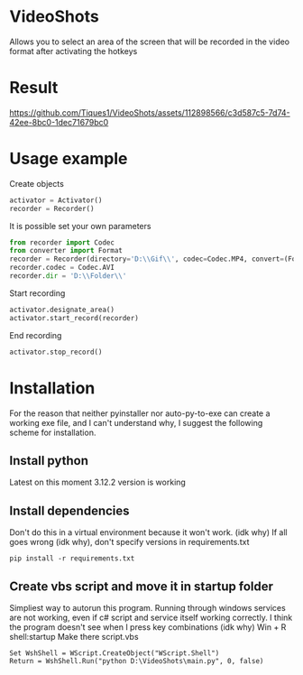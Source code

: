 # VideoShots
Allows you to select an area of the screen that will be recorded in the video format after activating the hotkeys
# Result
https://github.com/Tiques1/VideoShots/assets/112898566/c3d587c5-7d74-42ee-8bc0-1dec71679bc0
# Usage example
Create objects
```python
activator = Activator()
recorder = Recorder()
```
It is possible set your own parameters
```python
from recorder import Codec
from converter import Format
recorder = Recorder(directory='D:\\Gif\\', codec=Codec.MP4, convert=(Format.Gif, ))
recorder.codec = Codec.AVI
recorder.dir = 'D:\\Folder\\'
```
Start recording
```python
activator.designate_area()
activator.start_record(recorder)
```
End recording
```python
activator.stop_record()
```
# Installation
For the reason that neither pyinstaller nor auto-py-to-exe can create a working exe file, and I can't understand why, I suggest the following scheme for installation.
## Install python
Latest on this moment 3.12.2 version is working
## Install dependencies
Don't do this in a virtual environment because it won't work. (idk why)
If all goes wrong (idk why), don't specify versions in requirements.txt
```
pip install -r requirements.txt
```
## Create vbs script and move it in startup folder
Simpliest way to autorun this program. Running through windows services are not working, even if c# script and service itself working correctly. I think the program doesn't see when I press key combinations (idk why)
Win + R
shell:startup
Make there script.vbs
```
Set WshShell = WScript.CreateObject("WScript.Shell")
Return = WshShell.Run("python D:\VideoShots\main.py", 0, false)
```
